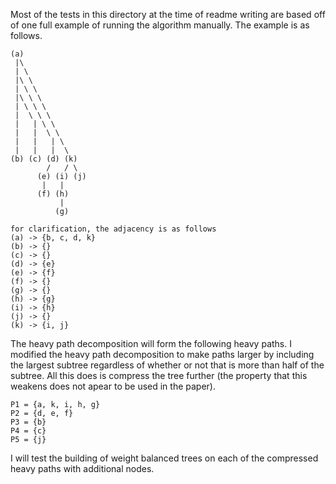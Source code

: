 Most of the tests in this directory at the time of readme writing are based
off of one full example of running the algorithm manually. The example is as
follows.

```
(a)
 |\
 | \
 |\ \
 | \ \
 |\ \ \
 | \ \ \
 |  \ \ \
 |   | \ \
 |   |  \ \
 |   |   | \
 |   |   |  \
(b) (c) (d) (k)
        /   / \
      (e) (i) (j)
       |   |
      (f) (h)
           |
          (g)

for clarification, the adjacency is as follows
(a) -> {b, c, d, k}
(b) -> {}
(c) -> {}
(d) -> {e}
(e) -> {f}
(f) -> {}
(g) -> {}
(h) -> {g}
(i) -> {h}
(j) -> {}
(k) -> {i, j}
```

The heavy path decomposition will form the following heavy paths.
I modified the heavy path decomposition to make paths larger by
including the largest subtree regardless of whether or not that
is more than half of the subtree. All this does is compress the
tree further (the property that this weakens does not apear to
be used in the paper).
```
P1 = {a, k, i, h, g}
P2 = {d, e, f}
P3 = {b}
P4 = {c}
P5 = {j}
```

I will test the building of weight balanced trees on each of the
compressed heavy paths with additional nodes.
